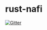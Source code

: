 # rust-nafi

[![Gitter](https://badges.gitter.im/rust-nafi/Lobby.svg)](https://gitter.im/rust-nafi/Lobby?utm_source=badge&utm_medium=badge&utm_campaign=pr-badge&utm_content=badge)